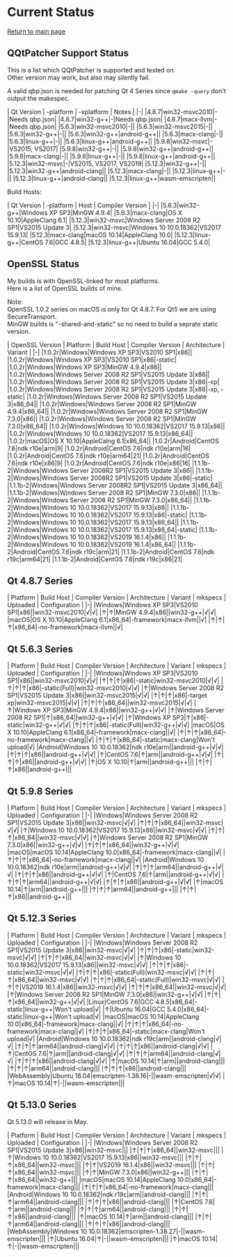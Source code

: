 # Current Status

[Return to main page](index.md)

## QQtPatcher Support Status

This is a list which QQtPatcher is supported and tested on.  
Other version may work, but also may silently fail.

A valid qbp.json is needed for patching Qt 4 Series since `qmake -query` don't output the makespec.

| Qt Version | -platform | -xplatform | Notes |
|-|
|4.8.7|win32-msvc2010|-|Needs qbp.json|
|4.8.7|win32-g++|-|Needs qbp.json|
|4.8.7|macx-llvm|-|Needs qbp.json|
|5.6.3|win32-msvc2010|-||
|5.6.3|win32-msvc2015|-||
|5.6.3|win32-g++|-||
|5.6.3|win32-g++|android-g++||
|5.6.3|macx-clang|-||
|5.6.3|linux-g++|-||
|5.6.3|linux-g++|android-g++||
|5.9.8|win32-msvc|-|VS2015, VS2017|
|5.9.8|win32-g++|-||
|5.9.8|win32-g++|android-g++||
|5.9.8|macx-clang|-||
|5.9.8|linux-g++|-||
|5.9.8|linux-g++|android-g++||
|5.12.3|win32-msvc|-|VS2015, VS2017, VS2019|
|5.12.3|win32-g++|-||
|5.12.3|win32-g++|android-clang||
|5.12.3|macx-clang|-||
|5.12.3|linux-g++|-||
|5.12.3|linux-g++|android-clang||
|5.12.3|linux-g++|wasm-emscripten||

Build Hosts:

| Qt Version | -platform | Host | Compiler Version |
|-|
|5.6.3|win32-g++|Windows XP SP3|MinGW 4.9.4|
|5.6.3|macx-clang|OS X 10.10|AppleClang 6.1|
|5.12.3|win32-msvc|Windows Server 2008 R2 SP1|VS2015 Update 3|
|5.12.3|win32-msvc|Windows 10 10.0.18362|VS2017 15.9.13|
|5.12.3|macx-clang|macOS 10.14|AppleClang 10.0|
|5.12.3|linux-g++|CentOS 7.6|GCC 4.8.5|
|5.12.3|linux-g++|Ubuntu 16.04|GCC 5.4.0|

## OpenSSL Status

My builds is with OpenSSL-linked for most platforms.  
Here is a list of OpenSSL builds of mine.

Note:   
OpenSSL 1.0.2 series on macOS is only for Qt 4.8.7. For Qt5 we are using SecureTransport.  
MinGW builds is "-shared-and-static" so no need to build a seprate static version.

| OpenSSL Version | Platform | Build Host | Compiler Version | Architecture | Variant |
|-|
|1.0.2r|Windows|Windows XP SP3|VS2010 SP1|x86||
|1.0.2r|Windows|Windows XP SP3|VS2010 SP1|x86|-static|
|1.0.2r|Windows|Windows XP SP3|MinGW 4.9.4|x86||
|1.0.2r|Windows|Windows Server 2008 R2 SP1|VS2015 Update 3|x86||
|1.0.2r|Windows|Windows Server 2008 R2 SP1|VS2015 Update 3|x86|-xp|
|1.0.2r|Windows|Windows Server 2008 R2 SP1|VS2015 Update 3|x86|-xp, -static|
|1.0.2r|Windows|Windows Server 2008 R2 SP1|VS2015 Update 3|x86_64||
|1.0.2r|Windows|Windows Server 2008 R2 SP1|MinGW 4.9.4|x86_64||
|1.0.2r|Windows|Windows Server 2008 R2 SP1|MinGW 7.3.0|x86||
|1.0.2r|Windows|Windows Server 2008 R2 SP1|MinGW 7.3.0|x86_64||
|1.0.2r|Windows|Windows 10 10.0.18362|VS2017 15.9.13|x86||
|1.0.2r|Windows|Windows 10 10.0.18362|VS2017 15.9.13|x86_64||
|1.0.2r|macOS|OS X 10.10|AppleCalng 6.1|x86_64||
|1.0.2r|Android|CentOS 7.6|ndk r10e|arm|9|
|1.0.2r|Android|CentOS 7.6|ndk r10e|arm|16|
|1.0.2r|Android|CentOS 7.6|ndk r10e|arm64|21|
|1.0.2r|Android|CentOS 7.6|ndk r10e|x86|9|
|1.0.2r|Android|CentOS 7.6|ndk r10e|x86|16|
|1.1.1b-2|Windows|Windows Server 2008R2 SP1|VS2015 Update 3|x86||
|1.1.1b-2|Windows|Windows Server 2008R2 SP1|VS2015 Update 3|x86|-static|
|1.1.1b-2|Windows|Windows Server 2008R2 SP1|VS2015 Update 3|x86_64||
|1.1.1b-2|Windows|Windows Server 2008 R2 SP1|MinGW 7.3.0|x86||
|1.1.1b-2|Windows|Windows Server 2008 R2 SP1|MinGW 7.3.0|x86_64||
|1.1.1b-2|Windows|Windows 10 10.0.18362|VS2017 15.9.13|x86||
|1.1.1b-2|Windows|Windows 10 10.0.18362|VS2017 15.9.13|x86|-static|
|1.1.1b-2|Windows|Windows 10 10.0.18362|VS2017 15.9.13|x86_64||
|1.1.1b-2|Windows|Windows 10 10.0.18362|VS2017 15.9.13|x86_64|-static|
|1.1.1b-2|Windows|Windows 10 10.0.18362|VS2019 16.1.4|x86||
|1.1.1b-2|Windows|Windows 10 10.0.18362|VS2019 16.1.4|x86_64||
|1.1.1b-2|Android|CentOS 7.6|ndk r19c|arm|21|
|1.1.1b-2|Android|CentOS 7.6|ndk r19c|arm64|21|
|1.1.1b-2|Android|CentOS 7.6|ndk r19c|x86|21|


## Qt 4.8.7 Series

| Platform | Build Host | Compiler Version | Architecture | Variant | mkspecs | Uploaded | Configuration |
|-|
|Windows|Windows XP SP3|VS2010 SP1|x86||win32-msvc2010|√|√|
|↑|↑|MinGW 4.9.4|x86||win32-g++|√|√|
|macOS|OS X 10.10|AppleClang 6.1|x86_64|-framework|macx-llvm||√|
|↑|↑|↑|x86_64|-no-framework|macx-llvm||√|

## Qt 5.6.3 Series

| Platform | Build Host | Compiler Version | Architecture | Variant | mkspecs | Uploaded | Configuration |
|-|
|Windows|Windows XP SP3|VS2010 SP1|x86||win32-msvc2010|√|√|
|↑|↑|↑|x86|-static|win32-msvc2010|√|√|
|↑|↑|↑|x86|-static(Full)|win32-msvc2010|√|√|
|↑|Windows Server 2008 R2 SP1|VS2015 Update 3|x86||win32-msvc2015|√|√|
|↑|↑|↑|x86|-target xp|win32-msvc2015|√|√|
|↑|↑|↑|x86_64||win32-msvc2015|√|√|
|↑|Windows XP SP3|MinGW 4.9.4|x86||win32-g++|√|√|
|↑|Windows Server 2008 R2 SP1|↑|x86_64||win32-g++|√|√|
|↑|Windows XP SP3|↑|x86|-static|win32-g++|√|√|
|↑|↑|↑|x86|-static(Full)|win32-g++|√|√|
|macOS|OS X 10.10|AppleClang 6.1|x86_64|-framework|macx-clang||√|
|↑|↑|↑|x86_64|-no-framework|macx-clang||√|
|↑|↑|↑|x86_64|-static|macx-clang|Won't upload|√|
|Android|Windows 10 10.0.18362|ndk r10e|arm||android-g++|√|√|
|↑|↑|↑|x86||android-g++|√|√|
|↑|CentOS 7.6|↑|arm||android-g++|√|√|
|↑|↑|↑|x86||android-g++|√|√|
|↑|OS X 10.10|↑|arm||android-g++|||
|↑|↑|↑|x86||android-g++|||

## Qt 5.9.8 Series

| Platform | Build Host |  Compiler Version | Architecture | Variant | mkspecs | Uploaded | Configuration |
|-|
|Windows|Windows Server 2008 R2 SP1|VS2015 Update 3|x86||win32-msvc|√|√|
|↑|↑|↑|x86_64||win32-msvc|√|√|
|↑|Windows 10 10.0.18362|VS2017 15.9.13|x86||win32-msvc|√|√|
|↑|↑|↑|x86_64||win32-msvc|√|√|
|↑|Windows Server 2008 R2 SP1|MinGW 7.3.0|x86||win32-g++|√|√|
|↑|↑|↑|x86_64||win32-g++|√|√|
|macOS|macOS 10.14|AppleClang 10.0|x86_64|-framework|macx-clang||√|
|↑|↑|↑|x86_64|-no-framework|macx-clang||√|
|Android|Windows 10 10.0.18362|ndk r10e|arm||android-g++|√|√|
|↑|↑|↑|arm64||android-g++|√|√|
|↑|↑|↑|x86||android-g++|√|√|
|↑|CentOS 7.6|↑|arm||android-g++|√|√|
|↑|↑|↑|arm64||android-g++|√|√|
|↑|↑|↑|x86||android-g++|√|√|
|↑|macOS 10.14|↑|arm||android-g++|||
|↑|↑|↑|arm64||android-g++|||
|↑|↑|↑|x86||android-g++|||

## Qt 5.12.3 Series

| Platform | Build Host |  Compiler Version | Architecture | Variant | mkspecs | Uploaded | Configuration |
|-|
|Windows|Windows Server 2008 R2 SP1|VS2015 Update 3|x86||win32-msvc|√|√|
|↑|↑|↑|x86|-static|win32-msvc|√|√|
|↑|↑|↑|x86_64||win32-msvc|√|√|
|↑|Windows 10 10.0.18362|VS2017 15.9.13|x86||win32-msvc|√|√|
|↑|↑|↑|x86|-static|win32-msvc|√|√|
|↑|↑|↑|x86|-static(Full)|win32-msvc|√|√|
|↑|↑|↑|x86_64||win32-msvc|√|√|
|↑|↑|↑|x86_64|-static(Full)|win32-msvc|√|√|
|↑|↑|VS2019 16.1.4|x86||win32-msvc|√|√|
|↑|↑|↑|x86_64||win32-msvc|√|√|
|↑|Windows Server 2008 R2 SP1|MinGW 7.3.0|x86||win32-g++|√|√|
|↑|↑|↑|x86_64||win32-g++|√|√|
|Linux|CentOS 7.6|GCC 4.8.5|x86_64|-static|linux-g++|Won't upload|√|
|↑|Ubuntu 16.04|GCC 5.4.0|x86_64|-static|linux-g++|Won't upload|√|
|macOS|macOS 10.14|AppleClang 10.0|x86_64|-framework|macx-clang||√|
|↑|↑|↑|x86_64|-no-framework|macx-clang||√|
|↑|↑|↑|x86_64|-static|macx-clang|Won't upload|√|
|Android|Windows 10 10.0.18362|ndk r19c|arm||android-clang|√|√|
|↑|↑|↑|arm64||android-clang|√|√|
|↑|↑|↑|x86||android-clang|√|√|
|↑|CentOS 7.6|↑|arm||android-clang|√|√|
|↑|↑|↑|arm64||android-clang|√|√|
|↑|↑|↑|x86||android-clang|√|√|
|↑|macOS 10.14|↑|arm||android-clang|||
|↑|↑|↑|arm64||android-clang|||
|↑|↑|↑|x86||android-clang|||
|WebAssembly|Ubuntu 16.04|emscripten-1.38.16|-||wasm-emscripten|√|√|
|↑|macOS 10.14|↑|-||wasm-emscripten|||

## Qt 5.13.0 Series

Qt 5.13.0 will release in May.

| Platform | Build Host |  Compiler Version | Architecture | Variant | mkspecs | Uploaded | Configuration |
|-|
|Windows|Windows Server 2008 R2 SP1|VS2015 Update 3|x86||win32-msvc|||
|↑|↑|↑|x86_64||win32-msvc|||
|↑|Windows 10 10.0.18362|VS2017 15.9.13|x86||win32-msvc|||
|↑|↑|↑|x86_64||win32-msvc|||
|↑|↑|VS2019 16.1.4|x86||win32-msvc|||
|↑|↑|↑|x86_64||win32-msvc|||
|↑|↑|MinGW 7.3.0|x86||win32-g++|||
|↑|↑|↑|x86_64||win32-g++|||
|macOS|macOS 10.14|AppleClang 10.0|x86_64|-framework|macx-clang|||
|↑|↑|↑|x86_64|-no-framework|macx-clang|||
|Android|Windows 10 10.0.18362|ndk r19c|arm||android-clang|||
|↑|↑|↑|arm64||android-clang|||
|↑|↑|↑|x86||android-clang|||
|↑|CentOS 7.6|↑|arm||android-clang|||
|↑|↑|↑|arm64||android-clang|||
|↑|↑|↑|x86||android-clang|||
|↑|macOS 10.14|↑|arm||android-clang|||
|↑|↑|↑|arm64||android-clang|||
|↑|↑|↑|x86||android-clang|||
|WebAssembly|Windows 10 10.0.18362|emscripten-1.38.27|-||wasm-emscripten|||
|↑|Ubuntu 16.04|↑|-||wasm-emscripten|||
|↑|macOS 10.14|↑|-||wasm-emscripten|||

